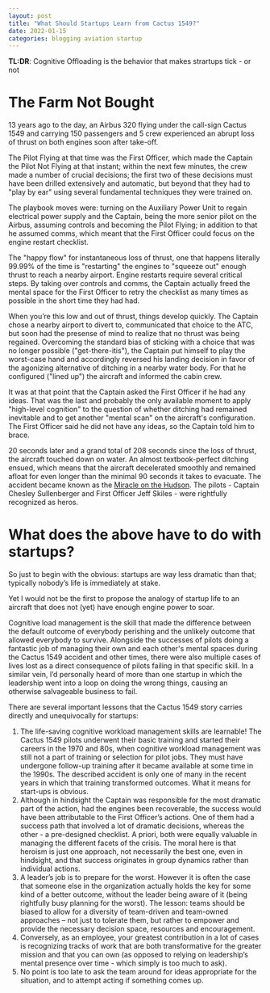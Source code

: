 ```yaml
---
layout: post
title: "What Should Startups Learn from Cactus 1549?"
date: 2022-01-15
categories: blogging aviation startup
---
```


**TL:DR**: Cognitive Offloading is the behavior that makes strartups tick - or not

# The Farm Not Bought

13 years ago to the day, an Airbus 320 flying under the call-sign Cactus 1549 and carrying 150 passengers and 5 crew experienced an abrupt loss of thrust on both engines soon after take-off.

The Pilot Flying at that time was the First Officer, which made the Captain the Pilot Not Flying at that instant; within the next few minutes, the crew made a number of crucial decisions; the first two of these decisions must have been drilled extensively and automatic, but beyond that they had to "play by ear" using several fundamental techniques they were trained on.

The playbook moves were: turning on the Auxiliary Power Unit to regain electrical power supply and the Captain, being the more senior pilot on the Airbus, assuming controls and becoming the Pilot Flying; in addition to that he assumed comms, which meant that the First Officer could focus on the engine restart checklist. 

The "happy flow" for instantaneous loss of thrust, one that happens literally 99.99% of the time is "restarting" the engines to "squeeze out" enough thrust to reach a nearby airport. Engine restarts require several critical steps. By taking over controls and comms, the Captain actually freed the mental space for the First Officer to retry the checklist as many times as possible in the short time they had had.

When you’re this low and out of thrust, things develop quickly. The Captain chose a nearby airport to divert to, communicated that choice to the ATC, but soon had the presense of mind to realize that no thrust was being regained. Overcoming the standard bias of sticking with a choice that was no longer possible ("get-there-itis"), the Captain put himself to play the worst-case hand and accordingly reversed his landing decision in favor of the agonizing alternative of ditching in a nearby water body. For that he configured ("lined up") the aircraft and informed the cabin crew.

It was at that point that the Captain asked the First Officer if he had any ideas. That was the last and probably the only available moment to apply "high-level cognition" to the question of whether ditching had remained inevitable and to get another "mental scan" on the aircraft's configuration. The First Officer said he did not have any ideas, so the Captain told him to brace.

20 seconds later and a grand total of 208 seconds since the loss of thrust, the aircraft touched down on water. An almost textbook-perfect ditching ensued, which means that the aircraft decelerated smoothly and remained afloat for even longer than the minimal 90 seconds it takes to evacuate. The accident became known as the [Miracle on the Hudson](https://en.wikipedia.org/wiki/US_Airways_Flight_1549). The pilots - Captain Chesley Sullenberger and First Officer Jeff Skiles - were rightfully recognized as heros.

# What does the above have to do with startups?
So just to begin with the obvious: startups are way less dramatic than that; typically nobody’s life is immediately at stake.

Yet I would not be the first to propose the analogy of startup life to an aircraft that does not (yet) have enough engine power to soar. 

Cognitive load management is the skill that made the difference between the default outcome of everybody perishing and the unlikely outcome that allowed everybody to survive. Alongside the successes of pilots doing a fantastic job of managing their own and each other's mental spaces during the Cactus 1549 accident and other times, there were also multiple cases of lives lost as a direct consequence of pilots failing in that specific skill. In a similar vein, I’d personally heard of more than one startup in which the leadership went into a loop on doing the wrong things, causing an otherwise salvageable business to fail.


There are several important lessons that the Cactus 1549 story carries directly and unequivocally for startups:
1. The life-saving cognitive workload management skills are learnable! The Cactus 1549 pilots underwent their basic training and started their careers in the 1970 and 80s, when cognitive workload management was still not a part of training or selection for pilot jobs. They must have undergone follow-up training after it became available at some time in the 1990s. The described accident is only one of many in the recent years in which that training transformed outcomes. What it means for start-ups is obvious.
2. Although in hindsight the Captain was responsible for the most dramatic part of the action, had the engines been recoverable, the success would have been attributable to the First Officer’s actions. One of them had a success path that involved a lot of dramatic decisions, whereas the other - a pre-designed checklist. A priori, both were equally valuable in managing the different facets of the crisis. The moral here is that heroism is just one approach, not necessarily the best one, even in hindsight, and that success originates in group dynamics rather than individual actions.
3. A leader’s job is to prepare for the worst. However it is often the case that someone else in the organization actually holds the key for some kind of a better outcome, without the leader being aware of it (being rightfully busy planning for the worst). The lesson: teams should be biased to allow for a diversity of team-driven and team-owned approaches – not just to tolerate them, but rather to empower and provide the necessary decision space, resources and encouragement.
4. Conversely, as an employee, your greatest contribution in a lot of cases is recognizing tracks of work that are both transformative for the greater mission and that you can own (as opposed to relying on leadership’s mental presence over time - which simply is too much to ask). 
5. No point is too late to ask the team around for ideas appropriate for the situation, and to attempt acting if something comes up.

